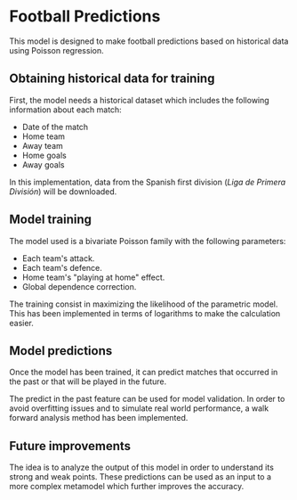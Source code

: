 Football Predictions
====================

This model is designed to make football predictions based on historical data using Poisson regression.

Obtaining historical data for training
------------------

First, the model needs a historical dataset which includes the following information about each match:

* Date of the match
* Home team
* Away team
* Home goals
* Away goals

In this implementation, data from the Spanish first division (_Liga de Primera División_) will be downloaded.

Model training
----------------------

The model used is a bivariate Poisson family with the following parameters:

* Each team's attack.
* Each team's defence.
* Home team's "playing at home" effect.
* Global dependence correction.

The training consist in maximizing the likelihood of the parametric model.
This has been implemented in terms of logarithms to make the calculation easier.


Model predictions
----------------------

Once the model has been trained, it can predict matches that occurred in the past or that will be played in the future.

The predict in the past feature can be used for model validation.
In order to avoid overfitting issues and to simulate real world performance,
a walk forward analysis method has been implemented.

Future improvements
----------------------

The idea is to analyze the output of this model in order to understand its strong and weak points.
These predictions can be used as an input to a more complex metamodel which further improves the accuracy.